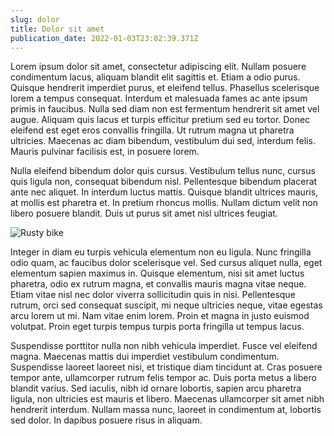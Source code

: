 ```yaml
---
slug: dolor
title: Dolor sit amet
publication_date: 2022-01-03T23:02:39.371Z
---
```


 Lorem ipsum dolor sit amet, consectetur adipiscing elit. Nullam posuere condimentum lacus, aliquam blandit elit sagittis et. Etiam a odio purus. Quisque hendrerit imperdiet purus, et eleifend tellus. Phasellus scelerisque lorem a tempus consequat. Interdum et malesuada fames ac ante ipsum primis in faucibus. Nulla sed diam non est fermentum hendrerit sit amet vel augue. Aliquam quis lacus et turpis efficitur pretium sed eu tortor. Donec eleifend est eget eros convallis fringilla. Ut rutrum magna ut pharetra ultricies. Maecenas ac diam bibendum, vestibulum dui sed, interdum felis. Mauris pulvinar facilisis est, in posuere lorem.

Nulla eleifend bibendum dolor quis cursus. Vestibulum tellus nunc, cursus quis ligula non, consequat bibendum nisl. Pellentesque bibendum placerat ante nec aliquet. In interdum luctus mattis. Quisque blandit ultrices mauris, at mollis est pharetra et. In pretium rhoncus mollis. Nullam dictum velit non libero posuere blandit. Duis ut purus sit amet nisl ultrices feugiat.


![Rusty bike](/uploads/23124852165_151e7d95da_c.jpg "Old bike")

Integer in diam eu turpis vehicula elementum non eu ligula. Nunc fringilla odio quam, ac faucibus dolor scelerisque vel. Sed cursus aliquet nulla, eget elementum sapien maximus in. Quisque elementum, nisi sit amet luctus pharetra, odio ex rutrum magna, et convallis mauris magna vitae neque. Etiam vitae nisl nec dolor viverra sollicitudin quis in nisi. Pellentesque rutrum, orci sed consequat suscipit, mi neque ultricies neque, vitae egestas arcu lorem ut mi. Nam vitae enim lorem. Proin et magna in justo euismod volutpat. Proin eget turpis tempus turpis porta fringilla ut tempus lacus. 

Suspendisse porttitor nulla non nibh vehicula imperdiet. Fusce vel eleifend magna. Maecenas mattis dui imperdiet vestibulum condimentum. Suspendisse laoreet laoreet nisi, et tristique diam tincidunt at. Cras posuere tempor ante, ullamcorper rutrum felis tempor ac. Duis porta metus a libero blandit varius. Sed iaculis, nibh id ornare lobortis, sapien arcu pharetra ligula, non ultricies est mauris et libero. Maecenas ullamcorper sit amet nibh hendrerit interdum. Nullam massa nunc, laoreet in condimentum at, lobortis sed dolor. In dapibus posuere risus in aliquam. 